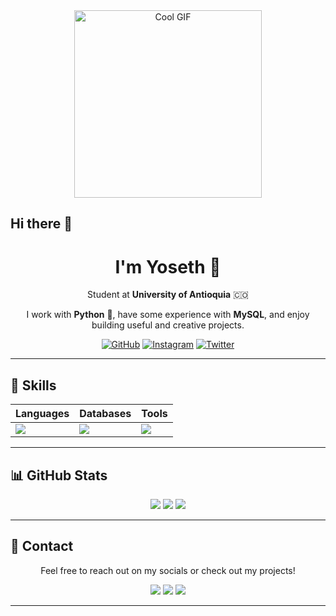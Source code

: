 <div align="center">
  <img src="https://media4.giphy.com/media/v1.Y2lkPTc5MGI3NjExenZodzIxbnEwdThrbXA2Y3QxenZoMm9zemQzNnptdHdnYzliM3pneCZlcD12MV9pbnRlcm5hbF9naWZfYnlfaWQmY3Q9Zw/lmFm5QZMzdmQ8/giphy.gif" width="300" alt="Cool GIF" />
</div>

## Hi there 👋

<div align="center">
  <h1>I'm Yoseth 👋</h1>
  <p>Student at <strong>University of Antioquia</strong> 🇨🇴</p>
  <p>I work with <strong>Python</strong> 🐍, have some experience with <strong>MySQL</strong>, and enjoy building useful and creative projects.</p>

  [![GitHub](https://img.shields.io/badge/GitHub-yosethm-black?logo=github&style=flat-square)](https://github.com/yosethm)
  [![Instagram](https://img.shields.io/badge/@yosethm__-E4405F?logo=instagram&logoColor=white&style=flat-square)](https://www.instagram.com/yosethm_/)
  [![Twitter](https://img.shields.io/badge/@sukunafngr-1DA1F2?logo=twitter&logoColor=white&style=flat-square)](https://x.com/sukunafngr)
</div>

---

## 🚀 Skills

<div align="center">

| Languages | Databases | Tools |
| --------- | --------- | ----- |
| <img src="https://skillicons.dev/icons?i=python" /> | <img src="https://skillicons.dev/icons?i=mysql" /> | <img src="https://skillicons.dev/icons?i=git,vscode,spyder" /> |

</div>

---

## 📊 GitHub Stats

<div align="center">
  <img src="https://github-readme-stats.vercel.app/api?username=yosethm&show_icons=true&theme=onedark&hide_border=true" />
  <img src="https://github-readme-streak-stats.herokuapp.com?user=yosethm&theme=onedark&hide_border=true" />
  <img src="https://github-readme-stats.vercel.app/api/top-langs/?username=yosethm&layout=compact&theme=onedark&hide_border=true" />
</div>

---

## 💬 Contact

<div align="center">
  Feel free to reach out on my socials or check out my projects!
</div>

<p align="center">
  <a href="mailto:yoseth@example.com"><img src="https://skillicons.dev/icons?i=gmail" /></a>
  <a href="https://instagram.com/yosethm_"><img src="https://skillicons.dev/icons?i=instagram" /></a>
  <a href="https://x.com/sukunafngr"><img src="https://skillicons.dev/icons?i=twitter" /></a>
</p>

---




